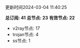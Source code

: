 更新时间2024-03-04 11:40:25

**总订阅: 41**
**总节点: 23**
**有效节点: 22**
- v2ray节点: 17
- trojan节点: 4
- ss节点: 1
